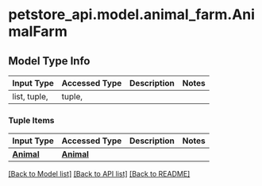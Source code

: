 # petstore_api.model.animal_farm.AnimalFarm

## Model Type Info
Input Type | Accessed Type | Description | Notes
------------ | ------------- | ------------- | -------------
list, tuple,  | tuple,  |  | 

### Tuple Items
Input Type | Accessed Type | Description | Notes
------------- | ------------- | ------------- | -------------
[**Animal**](Animal.md) | [**Animal**](Animal.md) |  | 

[[Back to Model list]](../../README.md#documentation-for-models) [[Back to API list]](../../README.md#documentation-for-api-endpoints) [[Back to README]](../../README.md)

